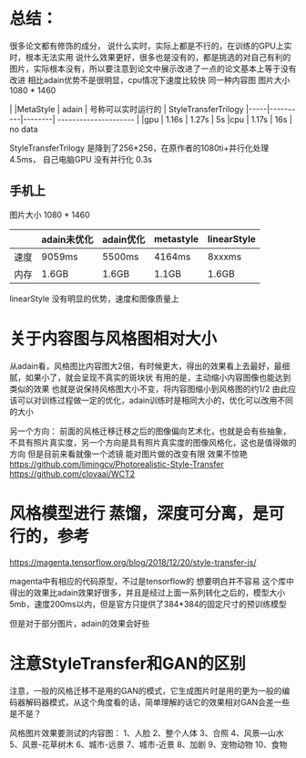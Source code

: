 # 总结：
很多论文都有修饰的成分， 说什么实时，实际上都是不行的，在训练的GPU上实时，根本无法实用
说什么效果更好，很多也是没有的，都是挑选的对自己有利的图片，实际根本没有，所以要注意到论文中展示改进了一点的论文基本上等于没有改进
相比adain优势不是很明显，cpu情况下速度比较快
同一种内容图 图片大小  1080 * 1460

|     |MetaStyle |  adain | 号称可以实时运行的     |
                             StyleTransferTrilogy
|-----|----------|--------| --------------------- |
|gpu  |   1.16s  |  1.27s | 5s
|cpu  |   1.17s  |  16s   | no data

StyleTransferTrilogy 是降到了256*256，在原作者的1080ti+并行化处理4.5ms， 自己电脑GPU 没有并行化 0.3s
## 手机上 
 图片大小  1080 * 1460
   
|     |  adain未优化  |   adain优化  | metastyle|  linearStyle |
|-----| -------------| -------------| ------   | ----------   |
|速度  | 9059ms      |  5500ms      | 4164ms   |   8xxxms     |
|内存  | 1.6GB        | 1.6GB        | 1.1GB   |   1.6GB      |

linearStyle 没有明显的优势，速度和图像质量上
# 关于内容图与风格图相对大小
从adain看，风格图比内容图大2倍，有时候更大，得出的效果看上去最好，最细腻，如果小了，就会呈现不真实的斑块状
有用的是，主动缩小内容图像也能达到类似的效果
也就是说保持风格图大小不变，将内容图缩小到风格图的约1/2
由此应该可以对训练过程做一定的优化，adain训练时是相同大小的，优化可以改用不同的大小

另一个方向：
前面的风格迁移迁移之后的图像偏向艺术化，也就是会有些抽象，不具有照片真实度，另一个方向是具有照片真实度的图像风格化，这也是值得做的方向
但是目前来看就像一个滤镜 能对图片做的改变有限 效果不惊艳
https://github.com/limingcv/Photorealistic-Style-Transfer
https://github.com/clovaai/WCT2

# 风格模型进行 蒸馏，深度可分离，是可行的，参考
https://magenta.tensorflow.org/blog/2018/12/20/style-transfer-js/

magenta中有相应的代码原型，不过是tensorflow的 想要明白并不容易
这个库中得出的效果比adain效果好很多，并且是经过上面一系列转化之后的，模型大小5mb，速度200ms以内，但是官方只提供了384*384的固定尺寸的预训练模型

但是对于部分图片，adain的效果会好些

# 注意StyleTransfer和GAN的区别
注意，一般的风格迁移不是用的GAN的模式，它生成图片时是用的更为一般的编码器解码器模式，从这个角度看的话，简单理解的话它的效果相对GAN会差一些是不是？

风格图片效果要测试的内容图：
1、人脸
2、整个人体
3、合照
4、风景—山水   
5、风景-花草树木
6、城市-远景
7、城市-近景
8、加剧
9、宠物动物
10、食物

